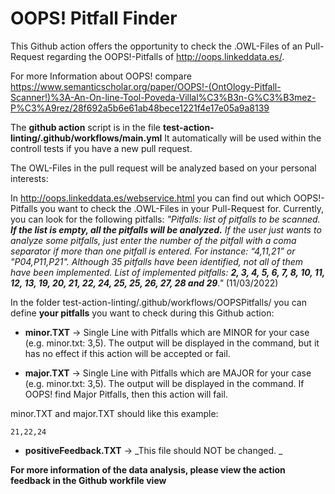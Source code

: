 # OOPS! Pitfall Finder

This Github action offers the opportunity to check the .OWL-Files of an Pull-Request regarding the OOPS!-Pitfalls of http://oops.linkeddata.es/. 

For more Information about OOPS! compare https://www.semanticscholar.org/paper/OOPS!-(OntOlogy-Pitfall-Scanner!)%3A-An-On-line-Tool-Poveda-Villal%C3%B3n-G%C3%B3mez-P%C3%A9rez/28f692a5b6e61ab48bece1221f4e17e05a9a8139 

The **github action** script is in the file **test-action-linting/.github/workflows/main.yml**
It automatically will be used within the controll tests if you have a new pull request. 

The OWL-Files in the pull request will be analyzed based on your personal interests: 

In http://oops.linkeddata.es/webservice.html you can find out which OOPS!-Pitfalls you want to check the .OWL-Files in your Pull-Request for. Currently, you can look for the following pitfalls: _"Pitfalls: list of pitfalls to be scanned. **If the list is empty, all the pitfalls will be analyzed.** If the user just wants to analyze some pitfalls, just enter the number of the pitfall with a coma separator if more than one pitfall is entered. For instance: “4,11,21” or "P04,P11,P21". Although 35 pitfalls have been identified, not all of them have been implemented. List of implemented pitfalls: **2, 3, 4, 5, 6, 7, 8, 10, 11, 12, 13, 19, 20, 21, 22, 24, 25, 25, 26, 27, 28 and 29**."_ (11/03/2022)

In the folder test-action-linting/.github/workflows/OOPSPitfalls/ you can define **your pitfalls** you want to check during this Github action: 

- **minor.TXT** -> Single Line with Pitfalls which are MINOR for your case (e.g. minor.txt: 3,5). The output will be displayed in the command, but it has no effect if this action will be accepted or fail.  

- **major.TXT** -> Single Line with Pitfalls which are MAJOR for your case (e.g. minor.txt: 3,5). The output will be displayed in the command. If OOPS! find Major Pitfalls, then this action will fail. 

minor.TXT and major.TXT should like this example: 
```
21,22,24
```

- **positiveFeedback.TXT** -> _This file should NOT be changed. _



**For more information of the data analysis, please view the action feedback in the Github workfile view**
